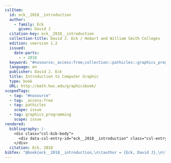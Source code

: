```yaml
---
cslItem:
  id: eck__2018__introduction
  author:
    - family: Eck
      given: David J
  citation-key: eck__2018__introduction
  collection-title: David J. Eck / Hobart and William Smith Colleges
  edition: veersion 1.2
  issued:
    date-parts:
      - - 2018
  keyword: "#nosource;_access:free;collection::pathicles::graphics_programming"
  language: en
  publisher: David J. Eck
  title: Introduction to Computer Graphic
  type: book
  URL: http://math.hws.edu/graphicsbook/
scopedTags:
  - tag: "#nosource"
  - tag: _access:free
  - tag: pathicles
    scope: issue
  - tag: graphics_programming
    scope: issue
rendered:
  bibliography: |-
    <div class="csl-bib-body">
      <div data-csl-entry-id="eck__2018__introduction" class="csl-entry">Eck, D.J. 2018 <i>Introduction to Computer Graphic</i>. veersion 1.2. David J. Eck (David J. Eck / Hobart and William Smith Colleges). Available at: http://math.hws.edu/graphicsbook/.</div>
    </div>
  citation: Eck, 2018
bibTex: "@book{eck__2018__introduction,\n\tauthor = {Eck, David J},\n\tseries = {David {J}. {Eck} / {Hobart} and {William} {Smith} {Colleges}},\n\tedition = {veersion 1.2},\n\tyear = {2018},\n\tpublisher = {David J. Eck},\n\ttitle = {Introduction to {Computer} {Graphic}},\n}\n\n"
---
```

